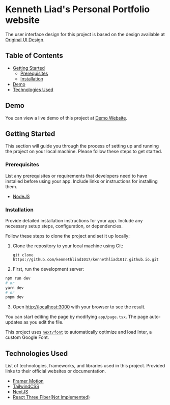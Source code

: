 # Kenneth Liad's Personal Portfolio website

The user interface design for this project is based on the design available at [Original UI Design](https://github.com/sureshmurali/sureshmurali.github.io).

## Table of Contents

- [Getting Started](#getting-started)
  - [Prerequisites](#prerequisites)
  - [Installation](#installation)
- [Demo](#demo)
- [Technologies Used](#technologies-used)

## Demo

You can view a live demo of this project at [Demo Website](https://kennethliad1017.github.io).

## Getting Started

This section will guide you through the process of setting up and running the project on your local machine. Please follow these steps to get started.

### Prerequisites

List any prerequisites or requirements that developers need to have installed before using your app. Include links or instructions for installing them.

- [NodeJS][nodejs]

### Installation

Provide detailed installation instructions for your app. Include any necessary setup steps, configuration, or dependencies.

Follow these steps to clone the project and set it up locally:

1. Clone the repository to your local machine using Git:

   ```shell
   git clone https://github.com/kennethliad1017/kennethliad1017.github.io.git
   ```

2. First, run the development server:

```bash
npm run dev
# or
yarn dev
# or
pnpm dev
```

3. Open [http://localhost:3000](http://localhost:3000) with your browser to see the result.

You can start editing the page by modifying `app/page.tsx`. The page auto-updates as you edit the file.

This project uses [`next/font`](https://nextjs.org/docs/basic-features/font-optimization) to automatically optimize and load Inter, a custom Google Font.

## Technologies Used

List of technologies, frameworks, and libraries used in this project. Provided links to their official websites or documentation.

- [Framer Motion][framer-motion]
- [TailwindCSS][tailwindcss]
- [NextJS][nextjs]
- [React Three Fiber(Not Implemented)][r3f]

[nodejs]: https://nodejs.org/en/download/current
[framer-motion]: https://www.framer.com/motion/
[tailwindcss]: https://tailwindcss.com/docs/installation
[nextjs]: https://nextjs.org/docs/getting-started/installation
[r3f]: https://docs.pmnd.rs/react-three-fiber/getting-started/introduction
